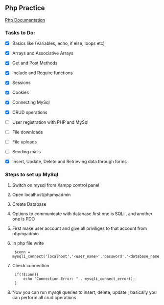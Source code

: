 ## Php Practice

[Php Documentation](https://www.php.net/manual/en/index.php "Documentation of Php")

### Tasks to Do:
- [x] Basics like (Variables, echo, if else, loops etc)
- [x] Arrays and Associative Arrays
- [x] Get and Post Methods
- [x] Include and Require functions
- [x] Sessions
- [x] Cookies
- [x] Connecting MySql
- [x] CRUD operations
- [ ] User registration with PHP and MySql
- [ ] File downloads
- [ ] File uploads
- [ ] Sending mails
- [x] Insert, Update, Delete and Retrieving data through forms


### Steps to set up MySql

1. Switch on mysql from Xampp control panel
2. Open localhost/phpmyadmin
3. Create Database
4. Options to communicate with database first one is SQLi , and another one is PDO
5. First make user account and give all priviliges to that account from phpmyadmin
6. In php file write
 
		$conn = mysqli_connect('localhost','<user_name>','password','<database_name>'); 

7. Check connection


		if(!$conn){
			echo "Connection Error: " . mysqli_connect_error();
		}

8. Now you can run mysqli queries to insert, delete, update , basically you can perform all crud operations
